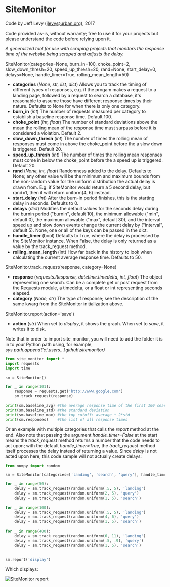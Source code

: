 # SiteMonitor

Code by Jeff Levy (jlevy@urban.org), 2017

Code provided as-is, without warranty; free to use it for your projects but please understand the code before relying upon it.

*A generalized tool for use with scraping projects that monitors the response time of the website being scraped and adjusts the delay.*

SiteMonitor(categories=None, burn_in=100, choke_point=2, slow_down_thresh=20, speed_up_thresh=20, rand=None, start_delay=0, delays=None, handle_timer=True, rolling_mean_length=50)
  - **categories** (*None, str, list, dict*) Allows you to track the timing of different types of responses, e.g. if the progam makes a request to a landing page, followed by a request to search a database, it's reasonable to assume those have different response times by their nature.  Defaults to None for when there is only one category.
  - **burn_in** (*int*) The number of requests measured per category to establish a baseline response time.  Default 100.
  - **choke_point** (*int, float*) The number of standard deviations above the mean the rolling mean of the response time must surpass before it is considered a violation.  Default 2.
  - **slow_down_thresh** (*int*) The number of times the rolling mean of responses must come in above the choke_point before the a slow down is triggered.  Default 20.
  - **speed_up_thresh** (*int*) The number of times the rolling mean responses must come in below the choke_point before the a speed up is triggered.  Default 20.
  - **rand** (*None, int, float*) Randomness added to the delay.  Defaults to None; any other value will be the minimum and maximum bounds from the non-random value for the uniform distribution the actual delay is drawn from.  E.g. if SiteMonitor would return a 5 second delay, but rand=1, then it will return uniform(4, 6) instead.
  - **start_delay** (*int*) After the burn-in period finishes, this is the starting delay in seconds.  Defaults to 0.
  - **delays** (*dict*) Modifies the default values for the seconds delay during the burnin period ("burnin", default 10), the minimum allowable ("min", default 0), the maximum allowable ("max", default 30), and the interval speed up and slow down events change the current delay by ("interval", default 5).  None, one or all of the keys can be passed in the dict.
  - **handle_timer** (bool) Defaults to True, where the delay is processed by the SiteMonitor instance.  When False, the delay is only returned as a value by the track_request method.
  - **rolling_mean_length** (int) How far back in the history to look when calculating the current average response time.  Defaults to 50.
  
SiteMonitor.track_request(response, category=None)
  - **response** (*requests.Response, datetime.timedelta, int, float*) The object representing one search.  Can be a complete get or post request from the Requests module, a timedelta, or a float or int representing seconds elapsed.
  - **category** (*None, str*) The type of response; see the description of the same kwarg from the SiteMonitor initialization above.

SiteMonitor.report(action='save')
  - **action** (*str*) When set to *display*, it shows the graph.  When set to *save*, it writes it to disk.

Note that in order to import site_monitor, you will need to add the folder it is in to your Python path using, for example, *sys.path.append('c:\users\...\github\sitemonitor\)*
  
```python
from site_monitor import *
import requests
import time

sm = SiteMonitor()

for _ in range(101):
	response = requests.get('http://www.google.com')
	sm.track_request(response)

print(sm.baseline_avg) #the average response time of the first 100 searches
print(sm.baseline_std) #the standard deviation
print(sm.baseline_max) #the top cutoff: average + 2*std
print(sm.responses)    #the list of all response times
```

Or an example with multiple categories that calls the *report* method at the end.  Also note that passing the argument *handle_timer=False* at the start means the *track_request* method returns a number that the code needs to act upon; with the default *handle_timer=True*, the *track_request* method itself processes the delay instead of returning a value.  Since *delay* is not acted upon here, this code sample will not actually create delays:

```python
from numpy import random

sm = SiteMonitor(categories=['landing', 'search', 'query'], handle_timer=False)

for _ in range(50):
    delay = sm.track_request(random.uniform(.5, 5), 'landing')
    delay = sm.track_request(random.uniform(2, 5), 'query')
    delay = sm.track_request(random.uniform(1, 5), 'search')
   
for _ in range(100):
    delay = sm.track_request(random.uniform(.5, 5), 'landing')
    delay = sm.track_request(random.uniform(4, 6), 'query')
    delay = sm.track_request(random.uniform(1, 5), 'search')
	
for _ in range(400):
    delay = sm.track_request(random.uniform(6, 11), 'landing')
    delay = sm.track_request(random.uniform(.5, .9), 'query')
    delay = sm.track_request(random.uniform(1, 5), 'search')
	
	
sm.report('display')
```

Which displays:

![SiteMonitor report](https://user-images.githubusercontent.com/5167516/47364166-e9e24400-d6d8-11e8-8ee1-e5f65fec8bac.png)
